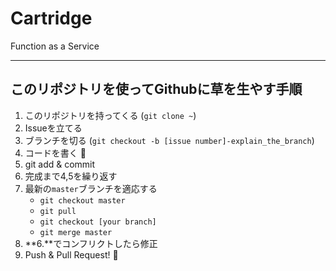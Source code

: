 # Cartridge

Function as a Service

---

## このリポジトリを使ってGithubに草を生やす手順
1. このリポジトリを持ってくる (`git clone ~`)
2. Issueを立てる
3. ブランチを切る (`git checkout -b [issue number]-explain_the_branch`)
4. コードを書く :memo:
5. git add & commit
6. 完成まで4,5を繰り返す
6. 最新の`master`ブランチを適応する
	* `git checkout master`
	* `git pull`
	* `git checkout [your branch]`
	* `git merge master`
7. **6.**でコンフリクトしたら修正
8. Push & Pull Request! :tada:

